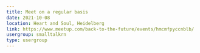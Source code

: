 ```yaml
---
title: Meet on a regular basis
date: 2021-10-08
location: Heart and Soul, Heidelberg
link: https://www.meetup.com/back-to-the-future/events/hmcmfpyccnblb/
usergroup: smalltalkrn
type: usergroup
---
```

